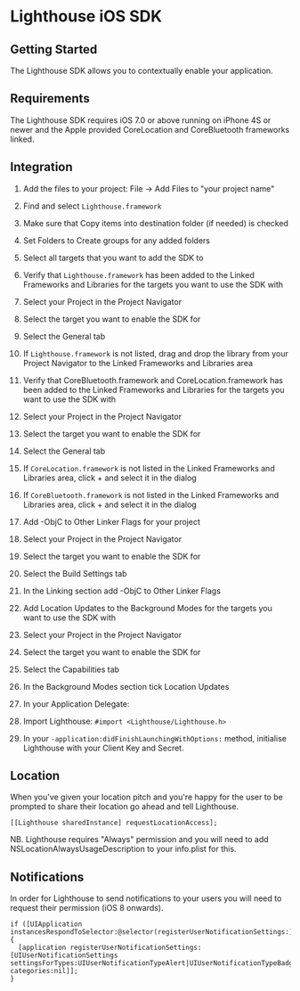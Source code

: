 # Lighthouse iOS SDK

## Getting Started
The Lighthouse SDK allows you to contextually enable your application.

## Requirements

The Lighthouse SDK requires iOS 7.0 or above running on iPhone 4S or newer and the Apple provided CoreLocation and CoreBluetooth frameworks linked.

## Integration

1. Add the files to your project: File -> Add Files to "your project name"
  1. Find and select `Lighthouse.framework`
  2. Make sure that Copy items into destination folder (if needed) is checked
  3. Set Folders to Create groups for any added folders
  4. Select all targets that you want to add the SDK to

2. Verify that `Lighthouse.framework` has been added to the Linked Frameworks and Libraries for the targets you want to use the SDK with
  1. Select your Project in the Project Navigator
  2. Select the target you want to enable the SDK for
  3. Select the General tab

3. If `Lighthouse.framework` is not listed, drag and drop the library from your Project
Navigator to the Linked Frameworks and Libraries area

4. Verify that CoreBluetooth.framework and CoreLocation.framework has been added to the Linked Frameworks and Libraries for the targets you want to use the SDK with
  1. Select your Project in the Project Navigator
  2. Select the target you want to enable the SDK for
  3. Select the General tab
  4. If `CoreLocation.framework` is not listed in the Linked Frameworks and Libraries area, click + and select it in the dialog
  5. If `CoreBluetooth.framework` is not listed in the Linked Frameworks and Libraries area, click + and select it in the dialog

5. Add -ObjC to Other Linker Flags for your project
  1. Select your Project in the Project Navigator
  2. Select the target you want to enable the SDK for
  3. Select the Build Settings tab
  4. In the Linking section add -ObjC to Other Linker Flags

6. Add Location Updates to the Background Modes for the targets you want to use the SDK with
  1. Select your Project in the Project Navigator
  2. Select the target you want to enable the SDK for
  3. Select the Capabilities tab
  4. In the Background Modes section tick Location Updates

7. In your Application Delegate:
  1. Import Lighthouse: `#import <Lighthouse/Lighthouse.h>`
  2. In your `-application:didFinishLaunchingWithOptions:` method, initialise Lighthouse with your Client Key and Secret.

## Location

When you've given your location pitch and you're happy for the user to be prompted to share their location go ahead and tell Lighthouse.

`[[Lighthouse sharedInstance] requestLocationAccess];`

NB. Lighthouse requires "Always" permission and you will need to add NSLocationAlwaysUsageDescription to your info.plist for this.

## Notifications

In order for Lighthouse to send notifications to your users you will need to request their permission (iOS 8 onwards).

```
if ([UIApplication instancesRespondToSelector:@selector(registerUserNotificationSettings:)]){
  [application registerUserNotificationSettings:[UIUserNotificationSettings settingsForTypes:UIUserNotificationTypeAlert|UIUserNotificationTypeBadge|UIUserNotificationTypeSound categories:nil]];
}
```
